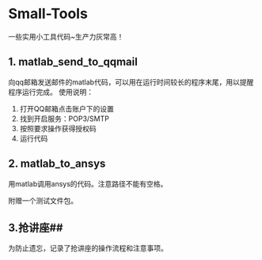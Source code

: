 # Small-Tools
一些实用小工具代码~生产力灰常高！
## 1. matlab_send_to_qqmail
向qq邮箱发送邮件的matlab代码，可以用在运行时间较长的程序末尾，用以提醒程序运行完成。
使用说明：
1. 打开QQ邮箱点击账户下的设置
2. 找到开启服务：POP3/SMTP
3. 按照要求操作获得授权码
4. 运行代码
## 2. matlab_to_ansys
用matlab调用ansys的代码。注意路径不能有空格。

附赠一个测试文件包。
## 3.抢讲座##
为防止遗忘，记录了抢讲座的操作流程和注意事项。
